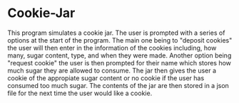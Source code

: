 # Cookie-Jar

This program simulates a cookie jar. The user is prompted with a series of options at the start of the program.
The main one being to "deposit cookies" the user will then enter in the information of the cookies including, how
many, sugar content, type, and when they were made. Another option being "request cookie" the user is then prompted
for their name which stores how much sugar they are allowed to consume. The jar then gives the user a cookie of the 
appropiate sugar content or no cookie if the user has consumed too much sugar. The contents of the jar are then stored 
in a json file for the next time the user would like a cookie. 


